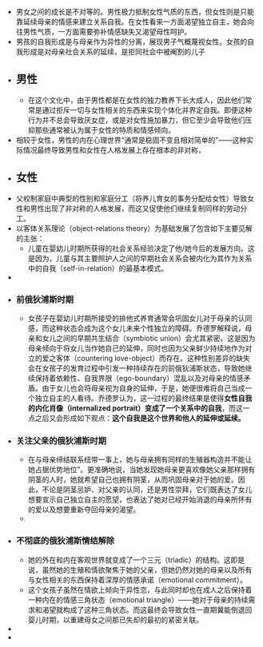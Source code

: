 - 男女之间的成长是不对等的。男性极力抵制女性气质的东西，但女性则是只能靠延续母亲的情感来建立关系自我。在女性看来一方面渴望独立自主，她会向往男性气质，一方面需要弥补情感缺失又渴望母性呵护。
- 男孩的自我形成是与母亲作为异性的分离，展现男子气概蔑视女性。女孩的自我形成是对母亲社会关系的延续，是拒同社会中被阉割的儿子
- ## 男性
	- 在这个文化中，由于男性都是在女性的独力教养下长大成人，因此他们常常是通过拒斥一切与女性相关的东西来实现个体化并界定自我。即便这种行为并不总会导致厌女症，或是对女性施加暴力，但它至少会导致他们压抑那些通常被认为属于女性的特质和情感倾向。
- 相较于女性，男性的内在心理世界“通常是稳固不变且相对简单的”——这种实际情况最终导致男性和女性在人格发展上存在根本的非对称，
- ## 女性
- 父权制家庭中典型的性别和家庭分工（将养儿育女的事务分配给女性）导致女性和男性出现了非对称的人格发展，而这又促使他们继续复制同样的劳动分工。
- 以客体关系理论（object-relations theory）为基础发展了包含如下主要见解的主张：
	- 儿童在婴幼儿时期所获得的社会关系经验决定了他/她今后的发展方向。这是因为，儿童与其主要照护人之间的早期社会关系会被内化为其作为关系中的自我（self-in-relation）的最基本模式。
-
- ### 前俄狄浦斯时期
	- 女孩子在婴幼儿时期所接受的排他式养育通常会巩固女儿对于母亲的认同感，而这种状态会成为这个女儿未来个性独立的障碍。乔德罗解释说，母亲和女儿之间的早期共生结合（symbiotic union）会尤其紧密。这是因为母亲倾向于将女儿当作她自己的延伸，同时也因为父亲鲜少持续地作为对立的爱之客体（countering love-object）而存在。这种性别差异的缺失会在女孩子的发育过程中引发一种持续存在的前俄狄浦斯状态，导致她继续保持着依赖性、自我界限（ego-boundary）混乱以及对母亲的情感矛盾。由于女儿也会将母亲视为自身的延伸，于是，她便很难将自己当成一个独立自主的人看待。乔德罗认为，这一过程的最终结果是使得**女性自我的内化肖像（internalized portrait）变成了一个关系中的自我**，而这一点之后又会形成如下观点：**这个自我是这个世界和他人的延伸或延续。**
- ### 关注父亲的俄狄浦斯时期
	- 在与母亲缔结联系纽带一事上，她与母亲拥有同样的生殖器构造并不能让她占据优势地位”。更准确地说，当她发现她母亲更喜欢像她父亲那样拥有阴茎的人时，她就希望自己也拥有阴茎，从而巩固母亲对于她的爱。因此，不论是阴茎忌妒、对父亲的认同，还是男性崇拜，它们既表达了女儿想要宣示自己独立自主的愿望，也表达了她对已经开始消退的母亲所怀有的爱以及想要重新夺回母亲的渴望。
	-
- ### 不彻底的俄狄浦斯情结解除
	- 她的外在和内在客观世界就变成了一个三元（triadic）的结构。这即是说，虽然她的生殖和情欲聚焦于她的父亲，但她仍然对她的母亲以及所有与女性相关的东西保持着深厚的情感承诺（emotional commitment）。
	- 这个女孩子虽然在情欲上倾向于异性恋，与此同时却也在成人之后保持着一种内在的情感三角状态（emotional triangle）——她对于母亲的持续需求和渴望就构成了这种三角状态。而这最终会导致女性一直期冀能倒退回婴儿时期，以重建母女之间那已失却的最初的紧密关联。
-
-